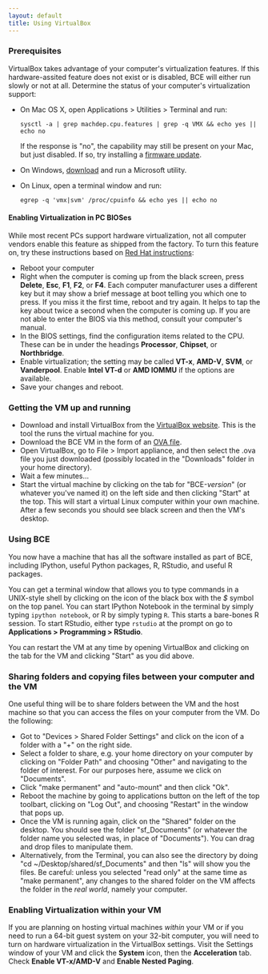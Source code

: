 ```yaml
---
layout: default
title: Using VirtualBox
---
```

### Prerequisites

VirtualBox takes advantage of your computer's virtualization features.
If this hardware-assited feature does not exist or is disabled, BCE will
either run slowly or not at all. Determine the status of your computer's
virtualization support:

  * On Mac OS X, open Applications > Utilities > Terminal and run:

	```sysctl -a | grep machdep.cpu.features | grep -q VMX && echo yes || echo no```

    If the response is "no", the capability may still be present on your Mac,
	but just disabled. If so, try installing a [firmware
    update](http://support.apple.com/kb/TS2744).
  * On Windows,
    [download](http://www.microsoft.com/en-us/download/details.aspx?id=592) and
    run a Microsoft utility.
  * On Linux, open a terminal window and run:

	```egrep -q 'vmx|svm' /proc/cpuinfo && echo yes || echo no```

#### Enabling Virtualization in PC BIOSes

While most recent PCs support hardware virtualization, not all computer
vendors enable this feature as shipped from the factory. To turn this
feature on, try these instructions based on [Red Hat
instructions](https://access.redhat.com/documentation/en-US/Red_Hat_Enterprise_Linux/6/html/Virtualization_Administration_Guide/sect-Virtualization-Troubleshooting-Enabling_Intel_VT_and_AMD_V_virtualization_hardware_extensions_in_BIOS.html):

  * Reboot your computer
  * Right when the computer is coming up from the black screen, press
	**Delete**, **Esc**, **F1**, **F2**, or **F4**. Each computer manufacturer
	uses a different key but it may show a brief message at boot telling you
	which one to press. If you miss it the first time, reboot and try again. It
	helps to tap the key about twice a second when the computer is coming
	up. If you are not able to enter the BIOS via this method, consult your
	computer's manual.
  * In the BIOS settings, find the configuration items related to the CPU.
	These can be in under the headings **Processor**, **Chipset**, or
	**Northbridge**.
  * Enable virtualization; the setting may be called **VT-x**, **AMD-V**,
	**SVM**, or **Vanderpool**. Enable **Intel VT-d** or **AMD IOMMU** if the
	options are available.
  * Save your changes and reboot.

### Getting the VM up and running

  * Download and install VirtualBox from the [VirtualBox
    website](https://www.virtualbox.org/wiki/Downloads). This is the tool the
    runs the virtual machine for you.
  * Download the BCE VM in the form of an [OVA
    file](http://scf.berkeley.edu/bce/BCE-0.1.3.ova).
  * Open VirtualBox, go to File > Import appliance, and then select the .ova file you just downloaded (possibly located in the "Downloads" folder in your home directory).
  * Wait a few minutes...
  * Start the virtual machine by clicking on the tab for "BCE-*version*" (or
	whatever you've named it) on the left side and then clicking "Start" at
	the top. This will start a virtual Linux computer within your own machine.
	After a few seconds you should see black screen and then the VM's desktop.

### Using BCE

You now have a machine that has all the software installed as part of BCE,
including IPython, useful Python packages, R, RStudio, and useful R packages.

You can get a terminal window that allows you to type commands in a
UNIX-style shell by clicking on the icon of the black box with the *$*
symbol on the top panel. You can start IPython Notebook in the terminal by
simply typing `ipython notebook`, or R by simply typing `R`. This starts a
bare-bones R session. To start RStudio, either type `rstudio` at the prompt
on go to **Applications > Programming > RStudio**.

You can restart the VM at any time by opening VirtualBox and clicking on the tab
for the VM and clicking "Start" as you did above.

### Sharing folders and copying files between your computer and the VM

One useful thing will be to share folders between the VM and the host machine so
that you can access the files on your computer from the VM. Do the following:

  * Got to "Devices > Shared Folder Settings" and click on the icon of a folder
    with a "+" on the right side.
  * Select a folder to share, e.g. your home directory on your computer by
    clicking on "Folder Path" and choosing "Other" and navigating to the folder
    of interest. For our purposes here, assume we click on "Documents".
  * Click "make permanent" and "auto-mount" and then click "Ok".
  * Reboot the machine by going to applications button on the left of the top
    toolbart, clicking on "Log Out", and choosing "Restart" in the window that
    pops up.
  * Once the VM is running again, click on the "Shared" folder on the desktop.
    You should see the folder "sf_Documents" (or whatever the folder name you
    selected was, in place of "Documents"). You can drag and drop files to
    manipulate them.
  * Alternatively, from the Terminal, you can also see the directory by doing
    "cd ~/Desktop/shared/sf_Documents" and then "ls" will show you the files.
    Be careful: unless you selected "read only" at the same time as "make
	permanent", any changes to the shared folder on the VM affects the folder
	in the *real world*, namely your computer.

### Enabling Virtualization within your VM

If you are planning on hosting virtual machines *within* your VM or if you need to run a 64-bit guest system on your 32-bit computer, you will need to turn on hardware virtualization in the VirtualBox settings. Visit the Settings window of your VM and click the **System** icon, then the **Acceleration** tab. Check **Enable VT-x/AMD-V** and **Enable Nested Paging**.
